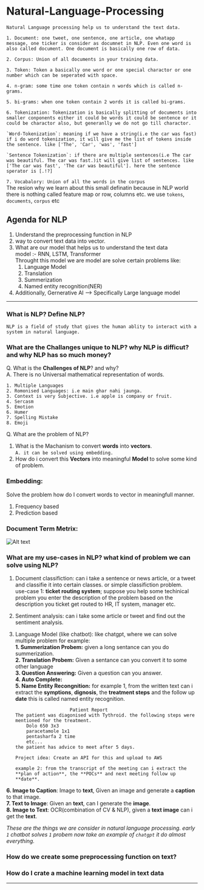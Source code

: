 # Natural-Language-Processing

```
Natural Language processing help us to understand the text data.
```
```1. Document: one tweet, one sentence, one article, one whatapp message, one ticker is consider as documnet in NLP. Even one word is also called document. One document is basically one row of data.```

```2. Corpus: Union of all documents in your training data.```

```3. Token: Token a basically one word or one special charactor or one number which can be seperated with space. ```

```4. n-gram: some time one token contain n words which is called n-grams.```

```5. bi-grams: when one token contain 2 words it is called bi-grams.```

```6. Tokenization: Tokenization is basically splitting of documents into smaller conponents either it could be words it could be sentence or it could be charactor also, but generanlly we do not go till charactor.```

    `Word-Tokenization`: meaning if we have a string(i.e the car was fast) if i do word tokenization, it will give me the list of tokens inside the sentence. like ['The', 'Car', 'was', 'fast']

    `Sentence Tokenization`: if there are multiple sentences(i.e The car was beautiful. The car was fast.)it will give list of sentences. like ['The car was fast', 'The car was beautiful']. here the sentence sperator is [.!?]

`7. Vocabalory: Union of all the words in the corpus` <br>
The resion why we learn about this small definatin because in NLP world there is nothing called feature map or row, columns etc. we use `tokens`, `documents`, `corpus` etc

## Agenda for NLP
1. Understand the preprocessing function in NLP
2. way to convert text data into vector.
3. What are our model that helps us to understand the text data <br>
    model :- RNN, LSTM, Transformer <br>
    Throught this model we are model are solve certain problems like:
    1. Language Model
    2. Translation
    3. Summerization
    4. Named entity recognition(NER)
4. Additionally, Gernerative AI --> Specifically Large language model

-----------------------------------------------------------------
### What is NLP? Define NLP?
```
NLP is a field of study that gives the human ablity to interact with a system in natural language.
```




### What are the Challanges unique to NLP? why NLP is difficut? and why NLP has so much money?
Q. What is the __Challenges of NLP__? and why? <br>
A. There is no Universal mathematical representation of words.
```
1. Multiple Languages
2. Romonised Languages: i.e main ghar nahi jaunga.
3. Context is very Subjective. i.e apple is company or fruit.
4. Sercasm
5. Emotion
6. Humer
7. Spelling Mistake
8. Emoji
```

Q. What are the problem of NLP?
1. What is the Machanism to convert **words** into **vectors**. <br>
`A. it can be solved using embedding.`
2. How do i convert this **Vectors** into meaningful **Model** to solve some kind of problem.

### Embedding: 
Solve the problem how do I convert words to vector in meaningfull manner.
1. Frequency based
2. Prediction based

### Document Term Metrix:
![Alt text](image.png)


### What are my use-cases in NLP? what kind of problem we can solve using NLP?
1. Document classifiction: can i take a sentence or news article, or a tweet and classifie it into certain classes. or simple classifiction problem. <br>
use-case 1: **ticket routing system**; suppose you help some techinical problem you enter the description of the problem based on the description you ticket get routed to HR, IT system, manager etc. <br>

2. Sentiment analysis: can i take some article or tweet and find out the sentiment analysis.

3. Language Model (like chatbot): like chatgpt, where we can solve multiple problem for example: <br>
**1. Summerization Probem:** given a long sentance can you do summerization. <br>
**2. Translation Probem:** Given a sentance can you convert it to some other language <br>
**3. Question Answering:** Given a question can you answer. <br>
**4. Auto Complete:** <br>
**5. Name Entity Recongnition:** for example 1, from the written text can i extract the **symptions**, **dignosis**, the **treatment steps** and the follow up **date** this is called named entity recognition.
    ```                     
                        Patient Report
    The patient was diagonised with Tythroid. the following steps were mentioned for the treatment. 
        Dolo 650 3x3
        paracetamole 1x1
        pentasharfa 2 time
        etc...
    the patient has advice to meet after 5 days.
    ```
    ```Project idea: Create an API for this and upload to AWS```

    ```
    example 2: from the transcript of the meeting can i extract the **plan of action**, the **POCs** and next meeting follow up **date**. 
    ``` 
**6. Image to Caption**: Image to **text**, Given an image and generate a **caption** to that image. <br>
**7. Text to Image**: Given an **text**, can I generate the **image**. <br>
**8. Image to Text**: OCR(combination of CV & NLP), given a **text image** can i get the **text**. <br>

*These are the things we are consider in natural language processing. early `1` chatbot solves `1` probem now take an example of `chatgpt` it do almost everything.*




### How do we create some preprocessing function on text?



### How do I crate a machine learning model in text data
-----------------------------------------------------------------
